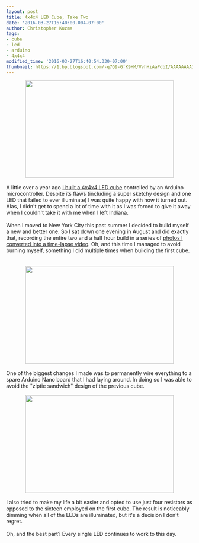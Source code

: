 ```yaml
---
layout: post
title: 4x4x4 LED Cube, Take Two
date: '2016-03-27T16:40:00.004-07:00'
author: Christopher Kuzma
tags:
- cube
- led
- arduino
- 4x4x4
modified_time: '2016-03-27T16:40:54.330-07:00'
thumbnail: https://1.bp.blogspot.com/-q7Q9-GfK9HM/VvhHiAaPdbI/AAAAAAAAIXU/WCuuutGzzx4FW9r6Ap6FaVvVtamiP0dSg/s72-c/DSC_8162.JPG
---
```


<div class="separator" style="clear: both; text-align: center;"><a href="https://1.bp.blogspot.com/-q7Q9-GfK9HM/VvhHiAaPdbI/AAAAAAAAIXU/WCuuutGzzx4FW9r6Ap6FaVvVtamiP0dSg/s1600/DSC_8162.JPG" imageanchor="1" style="margin-left: 1em; margin-right: 1em;"><img border="0" height="263" src="https://1.bp.blogspot.com/-q7Q9-GfK9HM/VvhHiAaPdbI/AAAAAAAAIXU/WCuuutGzzx4FW9r6Ap6FaVvVtamiP0dSg/s400/DSC_8162.JPG" width="400" /></a></div><br />A little over a year ago <a href="http://blog.christopherkuzma.com/2015/02/4x4x4-led-cube-powered-by-arduino.html">I built a 4x4x4 LED cube</a> controlled by an Arduino microcontroller. Despite its flaws (including a super sketchy design and one LED that failed to ever illuminate) I was quite happy with how it turned out. Alas, I didn't get to spend a lot of time with it as I was forced to give it away when I couldn't take it with me when I left Indiana.<br /><br />When I moved to New York City this past summer I decided to build myself a new and better one. So I sat down one evening in August and did exactly that, recording the entire two and a half hour build in a series of <a href="https://www.youtube.com/watch?v=mDuIdNEDxZQ">photos I converted into a time-lapse video</a>. Oh, and this time I managed to avoid burning myself, something I did multiple times when building the first cube.<br /><a name='more'></a><br /><br /><div class="separator" style="clear: both; text-align: center;"><a href="https://1.bp.blogspot.com/-VqxHAlXAv80/VvhslT0OKkI/AAAAAAAAIXk/5jbkFUmF2EcMWIIvZTVMuwnvz2S10LAhA/s1600/DSC_8165.JPG" imageanchor="1" style="margin-left: 1em; margin-right: 1em;"><img border="0" height="263" src="https://1.bp.blogspot.com/-VqxHAlXAv80/VvhslT0OKkI/AAAAAAAAIXk/5jbkFUmF2EcMWIIvZTVMuwnvz2S10LAhA/s400/DSC_8165.JPG" width="400" /></a></div><br />One of the biggest changes I made was to permanently wire everything to a spare Arduino Nano board that I had laying around. In doing so I was able to avoid the "ziptie sandwich" design of the previous cube.<br /><br /><div class="separator" style="clear: both; text-align: center;"><a href="https://3.bp.blogspot.com/-7qoCHtF8xSQ/VvhuCS0SqgI/AAAAAAAAIXw/mymShnTqZJ82d2MsddOWcNxqcRMnFOYIA/s1600/DSC_8164.JPG" imageanchor="1" style="margin-left: 1em; margin-right: 1em;"><img border="0" height="263" src="https://3.bp.blogspot.com/-7qoCHtF8xSQ/VvhuCS0SqgI/AAAAAAAAIXw/mymShnTqZJ82d2MsddOWcNxqcRMnFOYIA/s400/DSC_8164.JPG" width="400" /></a></div><br />I also tried to make my life a bit easier and opted to use just four resistors as opposed to the sixteen employed on the first cube. The result is noticeably dimming when all of the LEDs are illuminated, but it's a decision I don't regret.<br /><br />Oh, and the best part? Every single LED continues to work to this day.